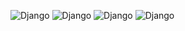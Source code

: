![Django](https://img.shields.io/badge/-Django-092E20?logo=django&logoColor=white&style=flat-square)
![Django](https://img.shields.io/badge/-Python-3776AB?logo=python&logoColor=white&style=flat-square)
![Django](![Django](https://img.shields.io/badge/-Python-3776AB?logo=python&logoColor=white&style=flat-square))
![Django](![Django](https://img.shields.io/badge/-Docker-2496ED?logo=docker&logoColor=white&style=flat-square))


